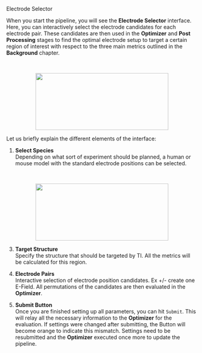 Electrode Selector

When you start the pipeline, you will see the **Electrode Selector** interface. Here, you can interactively select the 
electrode candidates for each electrode pair. These candidates are then used in the **Optimizer** and **Post Processing**
stages to find the optimal electrode setup to target a certain region of interest with respect to the three main metrics
outlined in the **Background** chapter. 

<br>
<p align="center">
  <img width="350" height="150" src="_media/electrode_selectro/electrode_selector.png">
</p>

Let us briefly explain the different elements of the interface:

1. **Select Species** <br/>
   Depending on what sort of experiment should be planned, a human or mouse model with the standard electrode positions
   can be selected. 

<br>
<p align="center">
  <img width="350" height="150" src="_media/electrode_selectro/species.png">
</p>

3. **Target Structure** <br/>
   Specify the structure that should be targeted by TI. All the metrics will be calculated for this region. 
 
4. **Electrode Pairs** <br/>
   Interactive selection of electrode position candidates. Ex +/- create one E-Field. All permutations of the candidates 
   are then evaluated in the **Optimizer**.

5. **Submit Button** <br/>
   Once you are finished setting up all parameters, you can hit ```Submit```. This will relay all the necessary information
   to the **Optimizer** for the evaluation. If settings were changed after submitting, the Button will become orange to 
   indicate this mismatch. Settings need to be resubmitted and the **Optimizer** executed once more to update the pipeline.
